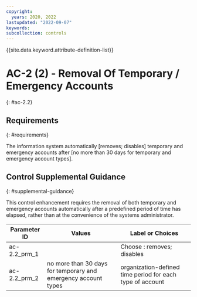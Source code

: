 ```yaml
---
copyright:
  years: 2020, 2022
lastupdated: "2022-09-07"
keywords: 
subcollection: controls
---
```



{{site.data.keyword.attribute-definition-list}}


# AC-2 (2) - Removal Of Temporary / Emergency Accounts
{: #ac-2.2}

## Requirements
{: #requirements}

The information system automatically [removes; disables] temporary and emergency accounts after [no more than 30 days for temporary and emergency account types].

## Control Supplemental Guidance
{: #supplemental-guidance}

This control enhancement requires the removal of both temporary and emergency accounts automatically after a predefined period of time has elapsed, rather than at the convenience of the systems administrator.

| Parameter ID | Values | Label or Choices |
|---|---|---|
| ac-2.2_prm_1 |  | Choose : removes; disables |
| ac-2.2_prm_2 | no more than 30 days for temporary and emergency account types | organization-defined time period for each type of account |


